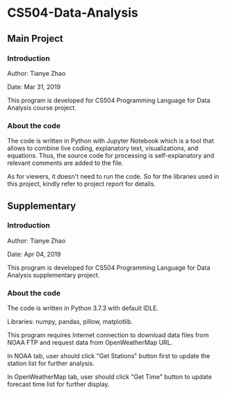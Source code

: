 # CS504-Data-Analysis
## Main Project
### Introduction

Author: Tianye Zhao

Date: Mar 31, 2019

This program is developed for CS504 Programming Language for Data Analysis course project.


### About the code

The code is written in Python with Jupyter Notebook which is a tool that allows to combine live coding, explanatory text, visualizations, and equations. Thus, the source code for processing is self-explanatory and relevant comments are added to the file.

As for viewers, it doesn't need to run the code. So for the libraries used in this project, kindly refer to project report for details.

## Supplementary
### Introduction

Author: Tianye Zhao

Date: Apr 04, 2019

This program is developed for CS504 Programming Language for Data Analysis supplementary project.

### About the code

The code is written in Python 3.7.3 with default IDLE.

Libraries: numpy, pandas, pillow, matplotlib.

This program requires Internet connection to download data files from NOAA FTP and request data from OpenWeatherMap URL.

In NOAA tab, user should click "Get Stations" button first to update the station list for further analysis.

In OpenWeatherMap tab, user should click "Get Time" button to update forecast time list for further display.
